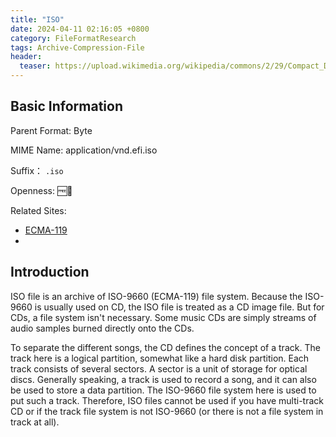 ```yaml
---
title: "ISO"
date: 2024-04-11 02:16:05 +0800
category: FileFormatResearch
tags: Archive-Compression-File
header:
  teaser: https://upload.wikimedia.org/wikipedia/commons/2/29/Compact_Disc.png
---
```


## Basic Information

Parent Format: Byte

MIME Name: application/vnd.efi.iso

Suffix： `.iso`

Openness: 🆓📖

Related Sites:

* [ECMA-119](https://ecma-international.org/publications-and-standards/standards/ecma-119/)
* 

## Introduction

ISO file is an archive of ISO-9660 (ECMA-119) file system. Because the ISO-9660 is usually used on CD, the ISO file is treated as a CD image file. But for CDs, a file system isn't necessary. Some music CDs are simply streams of audio samples burned directly onto the CDs.

To separate the different songs, the CD defines the concept of a track. The track here is a logical partition, somewhat like a hard disk partition. Each track consists of several sectors. A sector is a unit of storage for optical discs. Generally speaking, a track is used to record a song, and it can also be used to store a data partition. The ISO-9660 file system here is used to put such a track. Therefore, ISO files cannot be used if you have multi-track CD or if the track file system is not ISO-9660 (or there is not a file system in track at all).

